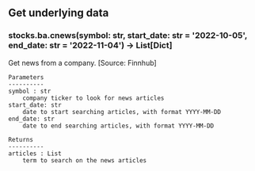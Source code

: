 ## Get underlying data 
### stocks.ba.cnews(symbol: str, start_date: str = '2022-10-05', end_date: str = '2022-11-04') -> List[Dict]

Get news from a company. [Source: Finnhub]

    Parameters
    ----------
    symbol : str
        company ticker to look for news articles
    start_date: str
        date to start searching articles, with format YYYY-MM-DD
    end_date: str
        date to end searching articles, with format YYYY-MM-DD

    Returns
    ----------
    articles : List
        term to search on the news articles
